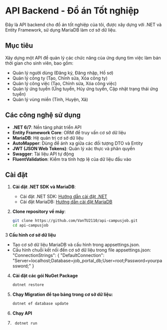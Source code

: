 # API Backend - Đồ án Tốt nghiệp

Đây là API backend cho đồ án tốt nghiệp của tôi, được xây dựng với .NET và Entity Framework, sử dụng MariaDB làm cơ sở dữ liệu.

## Mục tiêu

Xây dựng một API để quản lý các chức năng của ứng dụng tìm việc làm bán thời gian cho sinh viên, bao gồm:

- Quản lý người dùng (Đăng ký, Đăng nhập, Hồ sơ)
- Quản lý công ty (Tạo, Chỉnh sửa, Xóa công ty)
- Quản lý công việc (Tạo, Chỉnh sửa, Xóa công việc)
- Quản lý ứng tuyển (Ứng tuyển, Hủy ứng tuyển, Cập nhật trạng thái ứng tuyển)
- Quản lý vùng miền (Tỉnh, Huyện, Xã)

## Các công nghệ sử dụng

- **.NET 6/7**: Nền tảng phát triển API
- **Entity Framework Core**: ORM để truy vấn cơ sở dữ liệu
- **MariaDB**: Hệ quản trị cơ sở dữ liệu
- **AutoMapper**: Dùng để ánh xạ giữa các đối tượng DTO và Entity
- **JWT (JSON Web Tokens)**: Quản lý xác thực và phân quyền
- **Swagger**: Tài liệu API tự động
- **FluentValidation**: Kiểm tra tính hợp lệ của dữ liệu đầu vào

## Cài đặt

1. **Cài đặt .NET SDK và MariaDB**:
   - Cài đặt .NET SDK: [Hướng dẫn cài đặt .NET](https://dotnet.microsoft.com/download)
   - Cài đặt MariaDB: [Hướng dẫn cài đặt MariaDB](https://mariadb.org/download/)

2. **Clone repository về máy**:
   ```bash
   git clone https://github.com/VanTU2110/api-campusjob.git
   cd api-campusjob
3 **Cấu hình cơ sở dữ liệu**
  - Tạo cơ sở dữ liệu MariaDB và cấu hình trong appsettings.json.
  - Cấu hình chuỗi kết nối đến cơ sở dữ liệu trong file appsettings.json:
    "ConnectionStrings": {
  "DefaultConnection": "Server=localhost;Database=job_portal_db;User=root;Password=yourpassword;"
}
4. **Cài đặt các gói NuGet Package**
    ```bash
   dotnet restore
5. **Chạy Migration để tạo bảng trong cơ sở dữ liệu:**
    ```bash
    dotnet ef database update
6. **Chạy API**
7. ```bash
    dotnet run

